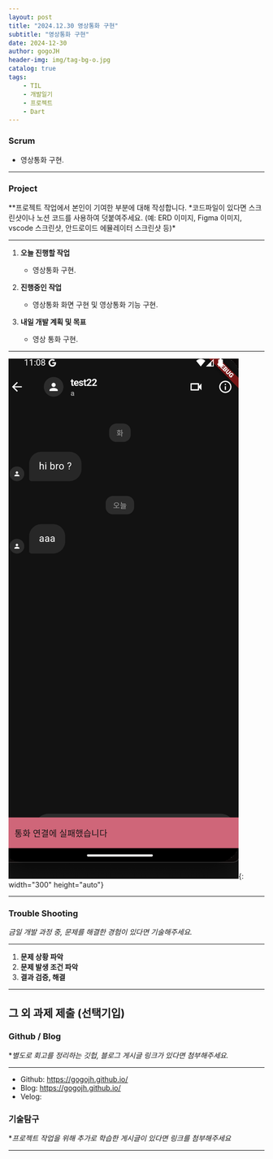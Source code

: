 ```yaml
---
layout: post
title: "2024.12.30 영상통화 구현"
subtitle: "영상통화 구현"
date: 2024-12-30
author: gogoJH
header-img: img/tag-bg-o.jpg
catalog: true
tags:
    - TIL
    - 개발일기
    - 프로젝트
    - Dart
---
```


### Scrum

-   영상통화 구현.

---

### Project

\**프로젝트 작업에서 본인이 기여한 부분에 대해 작성합니다.
*코드파일이 있다면 스크린샷이나 노션 코드를 사용하여 덧붙여주세요.
(예: ERD 이미지, Figma 이미지, vscode 스크린샷, 안드로이드 에뮬레이터 스크린샷 등)\*

---

1. **오늘 진행할 작업**

    - 영상통화 구현.

2. **진행중인 작업**

    - 영상통화 화면 구현 및 영상통화 기능 구현.

3. **내일 개발 계획 및 목표**

    - 영상 통화 구현.

---

![영상통화 화면](/img/video_call.png){: width="300" height="auto"}

---

### Trouble Shooting

_금일 개발 과정 중, 문제를 해결한 경험이 있다면 기술해주세요._

---

1. **문제 상황 파악**
2. **문제 발생 조건 파악**
3. **결과 검증, 해결**

---

## 그 외 과제 제출 (선택기입)

### Github / Blog

\*_별도로 회고를 정리하는 깃헙, 블로그 게시글 링크가 있다면 첨부해주세요._

---

-   Github: https://gogojh.github.io/
-   Blog: https://gogojh.github.io/
-   Velog:

### 기술탐구

\*_프로젝트 작업을 위해 추가로 학습한 게시글이 있다면 링크를 첨부해주세요_

---
